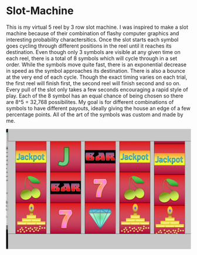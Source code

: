# Slot-Machine
This is my virtual 5 reel by 3 row slot machine. I was inspired to make a slot machine because of their combination of flashy computer graphics and interesting probability charactersitics. Once the slot starts each symbol goes cycling through different positions in the reel until it reaches its destination. Even though only 3 symbols are visible at any given time on each reel, there is a total of 8 symbols which will cycle through in a set order.  While the symbols move quite fast, there is an exponential decrease in speed as the symbol approaches its destination. There is also a bounce at the very end of each cycle. Though the exact timing varies on each trial, the first reel will finish first, the second reel will finish second and so on. Every pull of the slot only takes a few seconds encouraging a rapid style of play.  Each of the 8 symbol has an equal chance of being chosen so there are 8^5 = 32,768 possibilites. My goal is for different combinations of symbols to have different payouts, ideally giving the house an edge of a few percentage points. All of the art of the symbols was custom and made by me. 

![slot machine image](./slotImages/slotMachineNewImage.png)
